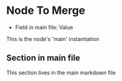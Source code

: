 ﻿# Node To Merge <node type="TopLevelMerge" />

- Field in main file: Value

This is the node's 'main' instantiation

## Section in main file

This section lives in the main markdown file